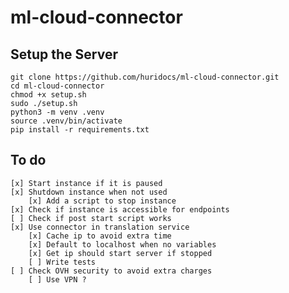 # ml-cloud-connector

<h2>Setup the Server</h2>

```
git clone https://github.com/huridocs/ml-cloud-connector.git
cd ml-cloud-connector
chmod +x setup.sh
sudo ./setup.sh
python3 -m venv .venv
source .venv/bin/activate
pip install -r requirements.txt

```

<h2>To do</h2>

    [x] Start instance if it is paused
    [x] Shutdown instance when not used
        [x] Add a script to stop instance
    [x] Check if instance is accessible for endpoints
    [ ] Check if post start script works
    [x] Use connector in translation service
        [x] Cache ip to avoid extra time
        [x] Default to localhost when no variables
        [x] Get ip should start server if stopped
        [ ] Write tests
    [ ] Check OVH security to avoid extra charges
        [ ] Use VPN ? 

